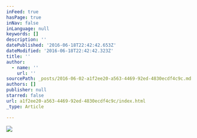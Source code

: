 ```yaml
---
inFeed: true
hasPage: true
inNav: false
inLanguage: null
keywords: []
description: ''
datePublished: '2016-06-18T22:42:42.653Z'
dateModified: '2016-06-18T22:42:42.323Z'
title: ''
author:
  - name: ''
    url: ''
sourcePath: _posts/2016-06-02-a1f2ee20-a563-4469-92ed-4830ecdf4c9c.md
authors: []
publisher: null
starred: false
url: a1f2ee20-a563-4469-92ed-4830ecdf4c9c/index.html
_type: Article

---
```

![](https://s3-us-west-2.amazonaws.com/the-grid-img/p/68c937bdd7edf18a52ea780ea28393ff1dd42ac1.jpg)